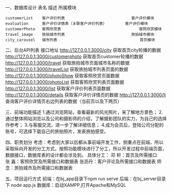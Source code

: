 一、数据库设计
       表名	            描述	                               所属模块

    customerList	客户评价列表	                           客户评价模块
    evaluation	    客户评价详情表（关联客户评价列表）      	 客户评价模块
    customerPhoto	客照欣赏表	                               客照欣赏模块
    travel_image	旅拍城市列表	                           旅拍城市模块
    city_carousel	城市列表	                                首页模块

二、后台API列表
   接口地址	
   http://127.0.0.1:3000/city                     获取首页city轮播的数据
   http://127.0.0.1:3000/customerphoto            获取首页customer轮播的数据
   http://127.0.0.1:3000/travel                   获取旅拍城市页面城市名称的数据 
   http://127.0.0.1:3000/travelList               获取旅拍城市列表页面的数据    
   http://127.0.0.1:3000/photoShow                获取客照欣赏页面数据
   http://127.0.0.1:3000/photoList                获取客照欣赏列表页面数据  
   http://127.0.0.1:3000/list                     获取客户评价列表页面数据
   http://127.0.0.1:3000/details                  获取客户评价详情页的数据
   http://127.0.0.1:3000/li                       查询客户评价详情页右边列表的数据（当前页以及下两页）

三、前端功能描述
	1.通过浏览网站，查看最新的风光照片，来了解地方景色；
	2.通过整体网站浏览以及公司和摄影师的介绍，了解摄影团队的实力，为自己的选择作参考；
	3.与客服交流，进一步了解详细信息；
	4.成为会员后，登陆公司分配的账号，可选择下载自己的旅拍照片，发表旅拍感受。

四、职责划分
   考虑：考虑到大家以后都从事前端开发工作，侧重点在前端，所以采取纵向开发的分工方式，按照功能模块进行了分工，所以开发过程中前端页面，数据接口，数据库表的设计都会涉及到。
   具体分工：
        邓  轩：首页及所需接口  
        张  鑫：客照欣赏及所需接口和数据表
        张沥丹：客户评论及所需接口和数据表 
        师  念：旅拍城市及所需接口和数据表


五、项目运行方式
    前端：在bj_app目录下npm run serve
    后端：在bj_server目录下 node app.js
    数据库：启动XAMPP,打开Apache和MySQL

